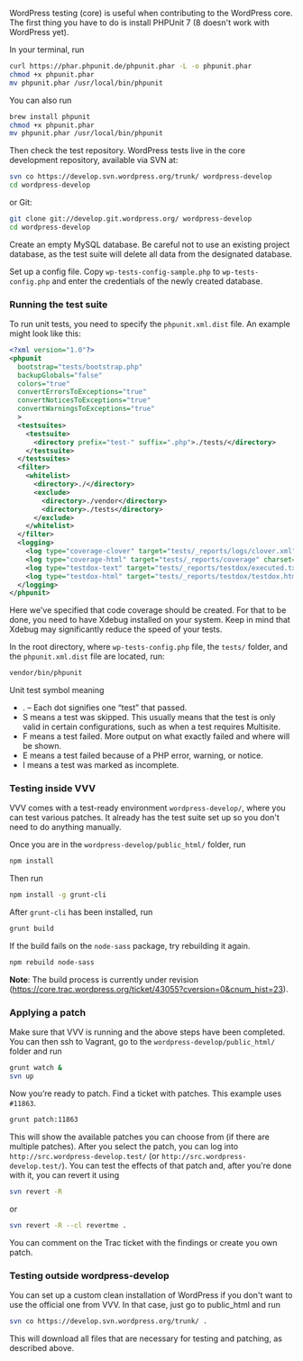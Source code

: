 WordPress testing (core) is useful when contributing to the WordPress core. The first thing you have to do is install PHPUnit 7 (8 doesn't work with WordPress yet).

In your terminal, run

```bash
curl https://phar.phpunit.de/phpunit.phar -L -o phpunit.phar
chmod +x phpunit.phar
mv phpunit.phar /usr/local/bin/phpunit
```

You can also run

```bash
brew install phpunit
chmod +x phpunit.phar
mv phpunit.phar /usr/local/bin/phpunit
```

Then check the test repository. WordPress tests live in the core development repository, available via SVN at:

```bash
svn co https://develop.svn.wordpress.org/trunk/ wordpress-develop
cd wordpress-develop
```

or Git:

```bash
git clone git://develop.git.wordpress.org/ wordpress-develop
cd wordpress-develop
```

Create an empty MySQL database. Be careful not to use an existing project database, as the test suite will delete all data from the designated database.

Set up a config file. Copy `wp-tests-config-sample.php` to `wp-tests-config.php` and enter the credentials of the newly created database.

### Running the test suite

To run unit tests, you need to specify the `phpunit.xml.dist` file. An example might look like this:

```xml
<?xml version="1.0"?>
<phpunit
  bootstrap="tests/bootstrap.php"
  backupGlobals="false"
  colors="true"
  convertErrorsToExceptions="true"
  convertNoticesToExceptions="true"
  convertWarningsToExceptions="true"
  >
  <testsuites>
    <testsuite>
      <directory prefix="test-" suffix=".php">./tests/</directory>
    </testsuite>
  </testsuites>
  <filter>
    <whitelist>
      <directory>./</directory>
      <exclude>
        <directory>./vendor</directory>
        <directory>./tests</directory>
      </exclude>
    </whitelist>
  </filter>
  <logging>
    <log type="coverage-clover" target="tests/_reports/logs/clover.xml"/>
    <log type="coverage-html" target="tests/_reports/coverage" charset="UTF-8" yui="true" highlight="true" lowUpperBound="35" highLowerBound="70" />
    <log type="testdox-text" target="tests/_reports/testdox/executed.txt"/>
    <log type="testdox-html" target="tests/_reports/testdox/testdox.html" />
  </logging>
</phpunit>
```

Here we've specified that code coverage should be created. For that to be done, you need to have Xdebug installed on your system. Keep in mind that Xdebug may significantly reduce the speed of your tests.

In the root directory, where `wp-tests-config.php` file, the `tests/` folder, and the `phpunit.xml.dist` file are located, run:

```bash
vendor/bin/phpunit
```

Unit test symbol meaning

* . – Each dot signifies one “test” that passed.
* S means a test was skipped. This usually means that the test is only valid in certain configurations, such as when a test requires Multisite.
* F means a test failed. More output on what exactly failed and where will be shown.
* E means a test failed because of a PHP error, warning, or notice.
* I means a test was marked as incomplete.

### Testing inside VVV

VVV comes with a test-ready environment `wordpress-develop/`, where you can test various patches. It already has the test suite set up so you don't need to do anything manually.

Once you are in the `wordpress-develop/public_html/` folder, run

```bash
npm install
```

Then run

```bash
npm install -g grunt-cli
```

After `grunt-cli` has been installed, run

```bash
grunt build
```

If the build fails on the `node-sass` package, try rebuilding it again.

```bash
npm rebuild node-sass
```

**Note**: The build process is currently under revision (https://core.trac.wordpress.org/ticket/43055?cversion=0&cnum_hist=23).

### Applying a patch

Make sure that VVV is running and the above steps have been completed. You can then ssh to Vagrant, go to the `wordpress-develop/public_html/` folder and run

```bash
grunt watch &
svn up
```

Now you’re ready to patch. Find a ticket with patches. This example uses `#11863`.

```bash
grunt patch:11863
```

This will show the available patches you can choose from (if there are multiple patches). After you select the patch, you can log into `http://src.wordpress-develop.test/` (or `http://src.wordpress-develop.test/`). You can test the effects of that patch and, after you're done with it, you can revert it using

```bash
svn revert -R
```

or

```bash
svn revert -R --cl revertme .
```

You can comment on the Trac ticket with the findings or create you own patch.

### Testing outside wordpress-develop

You can set up a custom clean installation of WordPress if you don't want to use the official one from VVV.
In that case, just go to public_html and run

```bash
svn co https://develop.svn.wordpress.org/trunk/ .
```

This will download all files that are necessary for testing and patching, as described above.
